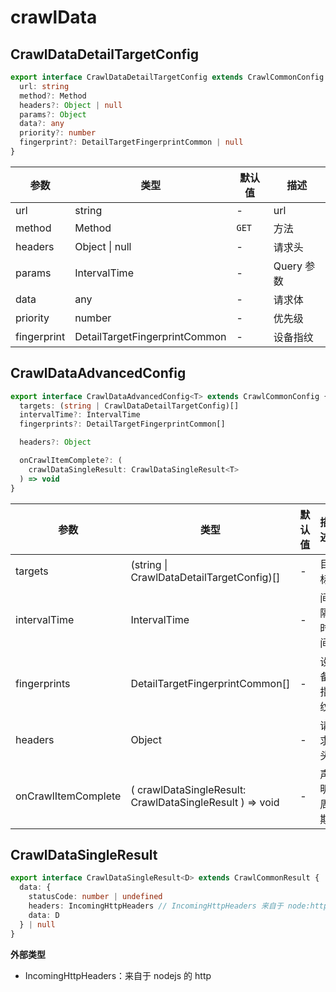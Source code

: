 # crawlData

## CrawlDataDetailTargetConfig

```ts
export interface CrawlDataDetailTargetConfig extends CrawlCommonConfig {
  url: string
  method?: Method
  headers?: Object | null
  params?: Object
  data?: any
  priority?: number
  fingerprint?: DetailTargetFingerprintCommon | null
}
```

| 参数        | 类型                          | 默认值 | 描述       |
| ----------- | ----------------------------- | ------ | ---------- |
| url         | string                        | -      | url        |
| method      | Method                        | `GET`  | 方法       |
| headers     | Object \\| null               | -          | 请求头 |
| params      | IntervalTime                  | -      | Query 参数 |
| data        | any                           | -      | 请求体     |
| priority    | number                        | -      | 优先级     |
| fingerprint | DetailTargetFingerprintCommon | -      | 设备指纹   |

## CrawlDataAdvancedConfig

```ts
export interface CrawlDataAdvancedConfig<T> extends CrawlCommonConfig {
  targets: (string | CrawlDataDetailTargetConfig)[]
  intervalTime?: IntervalTime
  fingerprints?: DetailTargetFingerprintCommon[]

  headers?: Object

  onCrawlItemComplete?: (
    crawlDataSingleResult: CrawlDataSingleResult<T>
  ) => void
}
```

| 参数                | 类型                                                     | 默认值                         | 描述     |
| ------------------- | -------------------------------------------------------- | ------------------------------ | -------- | 
| targets             | (string \\| CrawlDataDetailTargetConfig)[] | -        | 目标 |
| intervalTime        | IntervalTime                                             | -                              | 间隔时间 |
| fingerprints        | DetailTargetFingerprintCommon[]                          | -                              | 设备指纹 |
| headers             | Object                                                   | -                              | 请求头   |
| onCrawlItemComplete | ( crawlDataSingleResult: CrawlDataSingleResult ) => void | -                              | 声明周期 |

## CrawlDataSingleResult

```ts
export interface CrawlDataSingleResult<D> extends CrawlCommonResult {
  data: {
    statusCode: number | undefined
    headers: IncomingHttpHeaders // IncomingHttpHeaders 来自于 node:http
    data: D
  } | null
}
```

**外部类型**

- IncomingHttpHeaders：来自于 nodejs 的 http

